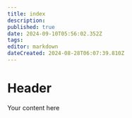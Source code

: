 ```yaml
---
title: index
description: 
published: true
date: 2024-09-10T05:56:02.352Z
tags: 
editor: markdown
dateCreated: 2024-08-28T06:07:39.810Z
---
```


# Header
Your content here